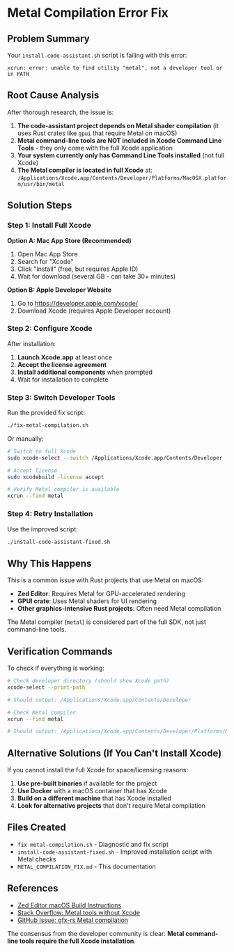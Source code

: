 # Metal Compilation Error Fix

## Problem Summary

Your `install-code-assistant.sh` script is failing with this error:

```
xcrun: error: unable to find utility "metal", not a developer tool or in PATH
```

## Root Cause Analysis

After thorough research, the issue is:

1. **The code-assistant project depends on Metal shader compilation** (it uses Rust crates like `gpui` that require Metal on macOS)
2. **Metal command-line tools are NOT included in Xcode Command Line Tools** - they only come with the full Xcode application
3. **Your system currently only has Command Line Tools installed** (not full Xcode)
4. **The Metal compiler is located in full Xcode** at: `/Applications/Xcode.app/Contents/Developer/Platforms/MacOSX.platform/usr/bin/metal`

## Solution Steps

### Step 1: Install Full Xcode

**Option A: Mac App Store (Recommended)**

1. Open Mac App Store
2. Search for "Xcode"
3. Click "Install" (free, but requires Apple ID)
4. Wait for download (several GB - can take 30+ minutes)

**Option B: Apple Developer Website**

1. Go to https://developer.apple.com/xcode/
2. Download Xcode (requires Apple Developer account)

### Step 2: Configure Xcode

After installation:

1. **Launch Xcode.app** at least once
2. **Accept the license agreement**
3. **Install additional components** when prompted
4. Wait for installation to complete

### Step 3: Switch Developer Tools

Run the provided fix script:

```bash
./fix-metal-compilation.sh
```

Or manually:

```bash
# Switch to full Xcode
sudo xcode-select --switch /Applications/Xcode.app/Contents/Developer

# Accept license
sudo xcodebuild -license accept

# Verify Metal compiler is available
xcrun --find metal
```

### Step 4: Retry Installation

Use the improved script:

```bash
./install-code-assistant-fixed.sh
```

## Why This Happens

This is a common issue with Rust projects that use Metal on macOS:

- **Zed Editor**: Requires Metal for GPU-accelerated rendering
- **GPUI crate**: Uses Metal shaders for UI rendering
- **Other graphics-intensive Rust projects**: Often need Metal compilation

The Metal compiler (`metal`) is considered part of the full SDK, not just command-line tools.

## Verification Commands

To check if everything is working:

```bash
# Check developer directory (should show Xcode path)
xcode-select --print-path

# Should output: /Applications/Xcode.app/Contents/Developer

# Check Metal compiler
xcrun --find metal

# Should output: /Applications/Xcode.app/Contents/Developer/Platforms/MacOSX.platform/usr/bin/metal
```

## Alternative Solutions (If You Can't Install Xcode)

If you cannot install the full Xcode for space/licensing reasons:

1. **Use pre-built binaries** if available for the project
2. **Use Docker** with a macOS container that has Xcode
3. **Build on a different machine** that has Xcode installed
4. **Look for alternative projects** that don't require Metal compilation

## Files Created

- `fix-metal-compilation.sh` - Diagnostic and fix script
- `install-code-assistant-fixed.sh` - Improved installation script with Metal checks
- `METAL_COMPILATION_FIX.md` - This documentation

## References

- [Zed Editor macOS Build Instructions](https://zed.dev/docs/development/macos)
- [Stack Overflow: Metal tools without Xcode](https://stackoverflow.com/questions/52183221/are-the-metal-command-line-tools-available-without-xcode)
- [GitHub Issue: gfx-rs Metal compilation](https://github.com/gfx-rs/gfx/issues/2309)

The consensus from the developer community is clear: **Metal command-line tools require the full Xcode installation**.

